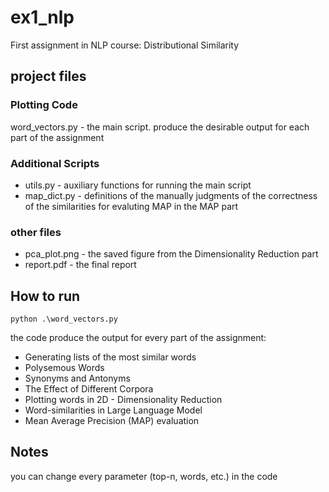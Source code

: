 # ex1_nlp
First assignment in NLP course: Distributional Similarity

## project files
### Plotting Code
word_vectors.py - the main script. produce the desirable output for each part of the assignment
### Additional Scripts
* utils.py - auxiliary functions for running the main script
* map_dict.py - definitions of the manually judgments of the correctness of the similarities for evaluting MAP in the MAP part
### other files
* pca_plot.png - the saved figure from the Dimensionality Reduction part
* report.pdf - the final report

How to run
----------
```
python .\word_vectors.py
```

the code produce the output for every part of the assignment:
* Generating lists of the most similar words
* Polysemous Words
* Synonyms and Antonyms
* The Effect of Different Corpora
* Plotting words in 2D - Dimensionality Reduction
* Word-similarities in Large Language Model
* Mean Average Precision (MAP) evaluation

Notes
----------
you can change every parameter (top-n, words, etc.) in the code
